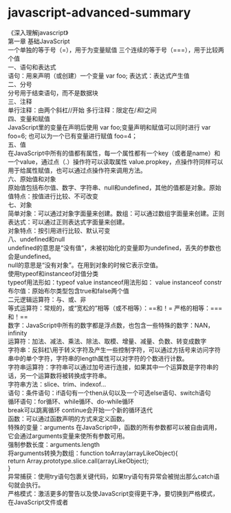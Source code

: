 # javascript-advanced-summary
《深入理解javascript》   
第一章 基础JavaScript  
一个单独的等于号（=），用于为变量赋值    三个连续的等于号（===），用于比较两个值  
一、语句和表达式  
语句：用来声明（或创建）一个变量 var foo;   表达式：表达式产生值  
二、分号  
分号用于结束语句，而不是数据块  
三、注释  
单行注释：由两个斜杠//开始  多行注释：限定在/*和*/之间  
四、变量和赋值  
JavaScript里的变量在声明后使用 var foo;变量声明和赋值可以同时进行 var foo=6; 也可以为一个已有变量进行赋值 foo=4；  
五、值    
在JavaScript中所有的值都有属性，每一个属性都有一个key（或者是name）和一个value，通过点（.）操作符可以读取属性 value.propkey，点操作符同样可以用于给属性赋值，也可以通过点操作符来调用方法。  
六、原始值和对象  
原始值包括布尔值、数字、字符串、null和undefined，其他的值都是对象。原始值特点：按值进行比较、不可改变  
七、对象  
简单对象：可以通过对象字面量来创建。数组：可以通过数组字面量来创建。正则表达式：可以通过正则表达式字面量来创建。  
对象特点：按引用进行比较、默认可变  
八、undefined和null  
undefined的意思是“没有值”，未被初始化的变量即为undefined，丢失的参数也会是undefined。  
null的意思是“没有对象”。在用到对象的时候它表示空值。  
使用typeof和instanceof对值分类  
typeof用法形如：typeof value   instanceof用法形如： value instanceof constr  
布尔值：原始布尔类型包含true和false两个值  
二元逻辑运算符：与、或、非  
等式运算符：常规的，或“宽松的”相等（或不相等）：==和！=  严格的相等：===和！==  
数字：JavaScript中所有的数字都是浮点数，也包含一些特殊的数字：NAN，infinity  
运算符：加法、减法、乘法、除法、取模、增量、减量、负数、转变成数字  
字符串：反斜杠\用于转义字符及产生一些控制字符，可以通过方括号来访问字符串中的单个字符，字符串的length属性可以对字符的个数进行计数。  
字符串运算符：字符串可以通过加号进行连接，如果其中一个运算数是字符串的话，另一个运算数将被转换成字符串。  
字符串方法：slice、trim、indexof...  
语句：条件语句：if语句有一个then从句以及一个可选else语句、switch语句  
循环语句：for循环、while循环、do-while循环  
break可以跳离循环 continue会开始一个新的循环迭代  
函数：可以通过函数声明的方式来定义函数。  
特殊的变量：arguments  在JavaScript中，函数的所有参数都可以被自由调用，它会通过arguments变量来使所有参数可用。  
强制参数长度：arguments.length  
将arguments转换为数组：function toArray(arrayLikeObject){  
return Array.prototype.slice.call(arrayLikeObject);  
}  
异常捕获：使用try语句包裹关键代码，如果try语句有异常会被抛出那么catch语句就会执行。  
严格模式：激活更多的警告以及使JavaScript变得更干净，要切换到严格模式，在JavaScript文件或者<script>标签第一行输入：'use strict'；  
变量作用域和闭包：在变量前使用var语句声明变量，可以使用单个var语句声明和初始化多个变量。  
变量的提升特性：声明会被移动到函数的开始处，而赋值则仍然会在原来的位置进行。闭包：create Incrementor()的返回其实就是一个闭包。  
八、对象和构造函数  
  单一对象：在JavaScript中，可以直接通过对象字面量去创建普通对象，可以获取get以及设置set属性以及使用this对调用它们的对象进行引用，使用in运算符检查属性是否存在。  
  方法中的函数：将this保存在不同的变量中、利用foreach的第二个参数，它可以给this指定一个值。构造函数：构造函数包含两部分，第一部分，point函数
设置实例数据。第二部分，point.prototype属性包含一个带有方法的对象。通过new运算符来使用point：var p=new point(3,5);  
  九、数组  
  数组字面量可以方便地创建数组元素、length属性表明数组有多少元素、in操作符也可以在数组中正常使用。  
  数组方法：slice  push  pop  shift   unshift  indexof...  
  遍历数组：foreach以及map  
  十、正则表达式  
  test()方法：匹配吗、exec（）方法：匹配以及捕获分组、replace()方法：搜索和替换  
  标准库和其他功能：Date、JOSN  
  第二章  为什么选择JavaScript  
  JavaScript语言的规范，他是一个ISO标准，有着许多独立的实现，其中一些是开源的。  
  类库：JavaScript有大量的类库，从解系JavaScript到处理和显示PDF文件。  
  Node.js 允许编写服务端代码以及shell脚本  
  JSON 是一种基于JavaScript的数据格式，已经成为网上流行的数据交换格式  
  NoSQL 数据库  
  JavaScript被广泛使用，好处：JavaScript相关的文档和各式各样的支持、JavaScript开发人员需求量大。  
  JavaScript有一个光明的未来：语言是稳步发展的、有许多JavaScript相关的创新、JavaScript的网络平台是一个必须的组成部分，正在迅速成熟、JavaScript是被联盟广泛支持的，而不是被单独的人或公司控制。  
  
  
  
  《你不知道的JavaScript》  
  第一章  类型  
  七种内置类型：空值、未定义、布尔值、数字、字符串、对象、符号  
  使用typeof运算符查看值的类型，JavaScript中的变量时没有类型的，只有值才有。变量在未持有值的时候为undefined，此时typeof返回undefined。  
  JavaScript有七种内置类型：null   undefined  boolean   number  string  object  symbol   
  第二章 值  
  数组  数组可以容纳任何类型的值，使用delete可以将单元从数组中删除 类数组  
  字符串不是字符数组，字符串不可变，数组可变。字符串不可变是指字符串的成员函数不会改变其原始值，而是创建并返回一个新的字符串。  
  JavaScript中的数字常量一般用十进制表示，数字前面的0也可以省略，小数点后小数部分最后面的0也可以省略。  
  整数的检测Number.isinteger()  
  undefined类型只有一个值，即undefined。void，undefined是一个内置标识符，他的值为undefined，通过void运算符即可得到该值。  
  NAN not a number  
  简单值  JavaScript中的数组是通过数字索引的一组任意类型的值，字符串和数组类似，但是他们的行为特征不同。基本类型中定义了几个特殊的值。null类型只有  一个值null，undefined类型也只有一个值undefined，所有变量在赋值之前默认值都是undefined，void运算符返回undefined，数字类型有几个特殊值包括NAN。  
  第四章  强制类型转换  
  对象的toString  
一般对象的toString方法，将会显示该对象的[[class]]  
数组的toString  
数组由于自身重写过toString方法，数组的toString方法会返回逗号连接的字符串  
JSON.stringify()  
JSON.stringify()方法用于将数据转换为JSON格式的字符串，但是对于undefined, function, symbol类型的数据，在转换时会选择抛弃，从而返回undefined  转换对象在数组中时，这些值会被赋值为null  如果转换对象出现循环引用，那么在转换的时候会抛出异常。  
为了使得我们所有的对象在转换成JSON字符串的时候可以正常转换，我们可以定义toJSON方法，该方法在JSON.stringify调用前会进行调用，对数据进行处理
对象转Number  
遵循toPrimitive的规则，如果对象存在valueOf方法，则调用该方法，如果调用后返回的结果为基本类型
toBoolean
boolean类型转换过程只会进行真假值的检查，其中假值包括: false, '', null, undefined, NaN, +0, -0，假值将会转换为false，假值以外的其他值均为真值，转换为true
对于一个特殊的对象Object.create(null)，由于原型链的继承关系，该对象不继承Object，所以不存在valueOf和toString方法，那么在进行转换的时候将抛出异常
显示类型转换
String()和Number()转换
按照基本类型转换 的toString和toNumber的规则进行转换
一元运算符转换
使用一元运算符(+, -)会将数据转换为number类型，相当于Number(data)
symbol()对象转换
Symbol对象不能通过隐式转换进行，如果要进行转换必须使用构造方法来显示转换（似乎只能转为字符串）。
隐式类型转换
逻辑语句中的类型转换
作为逻辑语句中的判断条件，将转换为boolean值进行处理
||和&&
||和&&的操作，返回结果并不是boolean值，而是根据短路规则，判断操作数的Boolean()结果，返回两个操作数的其中之一，其中||在true时进行短路返回，&&在false时进行短路返回
  
  
《深入理解JavaScript》  
第八章 值  
一、JavaScript中的类型体系  
1.JavaScript类型  
ECMAscript语言类型包括：undefined,null,Boolean,String,Number,Object  
2.静态与动态  
静态一般是指“编译时”或者“非运行时”，动态指的是“运行时”。  
3.静态类型与动态类型  
在静态类型语言中，变量、参数和对象成员都有编译器编译时能识别的类型。在动态类型语言中，变量依然有一个动态的类型，是指在某一时刻变量值的类型。  
JavaScript是动态类型的语言，变量的类型在编译的时候是不确定的。  
4.静态类型检查和动态类型检查  
静态类型检查语言会在编译期间进行检查， 动态类型检查语言会在执行期间进行检查。  
5.强制转换  
二、原始值和对象  
1.原始值  
布尔值：true,false  
数字：1736,1.351  
字符串：'abc',"abc"  
两个空值：undefined，null  
原始值特点：①按值进行比较  
②不可改变  
③固定类型组合  
2.对象  
简单对象，可以通过对象字面量来创建  
数组，可以通过数组字面量来创建 ['apple', 'banana' , 'cherry']  
正则表达式，可以通过正则表达式字面量来创建。  
对象特点：①按引用进行比较  
②默认可变  
③用户可扩展  
三、undefined和null  
1.undefined和null的出现场景  
undefined出现的场景  
未初始化的变量是undefined：var foo;  foo;  
缺失的参数是undefined：function f(x){return x}  f();  
如果访问一个不存在的属性，会返回undefined：var obj={}; obj.foo  
如果函数中没有显式地返回任何值，函数会隐式返回undefined：function f() {}  
null的出现场景  
null是原始链最顶端的元素 Object.getPrototypeOf(Object.prototype)  
当字符串中没有匹配到正则表达式的结果时，RegExp.prototype.exec()会返回null  
2.检测undefined和null  
检测null  
通过严格相等检测null：if(x===null)...  
检测undefined  
通过严格相等检测undefined：if(x===undefined)...  
也可以通过typeof运算符检测undefined  
检测undefined或null  
有一种显式的比较方式用来检测他们：if(x!==undefined&&x!==null){...}  
另一种检测方式是利用undefined和null都可被认为是false的特性：if(x){...} if(!x){...}   
3.undefined和null的历史  
遇到未初始化的变量和缺失的参数等异常情况时需要一个值来表示，null是一个很好的选择，但是要避免两种情况：  
这个值不应该具有指向性，因为它表达的不仅仅是一个对象  
这个值强制转换不应该为0，因为这会使错误难以发现  
因此，将undefined作为另外一个空值加进了JavaScript。  
4.修改undefined  
技巧一：隐藏全局undefined（因为它可能是错误的值）  
(function (undefined){
if(x===undefined)...
}());  
技巧二：和'void 0'进行比较，'void 0'总是undefined if(x===void 0)  
四、原始值的包装对象  
1.包装对象不同于原始值  
包装实例是对象  
2.原始值的包装与去包装  
通过调用包装构造函数来对原始值进行包装：  
new Boolean(true)  
new Number(123)  
new String('abc')  
通过调用valueOf()来对原始值进行去包装  
new Boolean(true).valueOf()  
new Number(123).valueOf()  
new String('abc').valueOf()  
把包装对象转换为原始值时只能正确地提取出数字和字符串，二布尔值则不能。  
Boolean(new Boolean(false))  
Number(new Number(123))  
String(new String('abc'))  
3.原始值从包装器借调方法  
'abc'.charAt===String.prototype.charAt  
在宽松模式中，原始值会在运行过程中转换为包装器：  
String.prototype.sloppyMethod=function(){
console.log(typeof this);  
console.log(this instanceof String);  
};  
''.sloppyMethod();  
在严格模式中，对包装器原型调用是透明的  
String.prototype.sloppyMethod=function(){
'use strict';  
console.log(typeof this);  
console.log(this instanceof String);  
};  
''.sloppyMethod();   
五、强制类型转换  
1.强制类型转换会隐藏bug  
2.转换成布尔值、数字、字符串和对象的函数  
Boolean() 转换为布尔值。 undefined，null，false，0，NAN，'' 转换为false  
Number() 转换为数字。 undefined会转换成NaN。  
null会转换成0。  
false会转换成0，true 会转换成1。  
字符串会被解析。  
对象会先转换为原始值，然后再转换为数字。  
String() 转换为字符串。  
Object() 对象会转换为它们自身，undefined和null会转换成空对象，而原始值会转
换为包装后的原始值。  
3.算法：ToPrimitive() 将值转换为原始值  
ToPrimitive(input, PreferredType?)  
(1)如果input是原始值，返回这个值(没有其他需要做的)。  
(2)否则，如果input是对象，调用input. value0f()。如果结果是原始值，
返回结果。  
(3)否则，调用input. toString()。如果结果是原始值，返回结果。  
(4)否则，抛出一一个TypeError (说明将输入转换为原始值出错了)。  
如果PreferredType是字符串，第二步和第三步会进行交换。PreferredType 也可以
被省略，这种情况下，日期会被认为是String而其他值会被认为是Number.因此，
+运算符和== =运算符可以操作ToPrimitive()。  

《JavaScript权威指南》  
第三章 类型、值和变量  
一、数字  
1.整型直接量
在JavaScript程序中，用一个数字序列来表示一个十进制整数。JavaScript同样能识别十六进制值，但在  
ECMAscript6的严格模式下，八进制直接量是明令禁止的。  
2.浮点型直接量  
浮点型直接量可以含有小数点  
3.JavaScript中的算数运算  
运算符：加法运算符(+) 、减法运算符(-)、乘法运算符(*) 、除法运算符(/) 和求余(求整除后的余数)运算符(%)   
JavaScript预定义了全局变量infinity和NAN，用来表示正无穷大和非数字值。  
4.二进制浮点数和四舍五入错误  
当在JavaScript中使用实数的时候，常常只是真实值的一个近似表示。  
5.日期和时间  
Date()构造函数 var then = new Date(2011, 0, 1); /1 2011年1月1日  
var later = new Date(2011, 0, 1, 17, 10，30);// 同一天，当地时间5:10:30pm,  
varnow口newDate();//当前日期和时间  
var elapsed = now - then; //日期减法:计算时间间隔的毫秒数  
later . getFullYear() // => 2011  
later . getMonth() /1 => 0;从0开始计数的月份  
later . getDate() // => 1:从1开始计数的天数   
later. .getDay() // => 5:得到星期几，0代表星期日， 5代表星期一  
later . getHours() // =>当地时间17: 5pm  
later . getUTCHours() //使用UTC表示小时的时间，基于时区  
二、文本  

《JavaScript权威指南》
第8章

#### prototype属性  
每一个函数都包含一个prototype属性，这个属性是指向一个对象的引用，这个对象称做“原型对象”(prototype object)。每一个函数都包含不同的原型对象。当将函数用做构造函数的时候，新创建的对象会从原型对象上继承属性。  
#### toString()方法  
和所有的JavaScript对象一样，函数也有toString()方法，ECMAScript规范规定这个方法返回一个字符串，这个字符串和函数声明语句的语法相关。实际上，大多数(非全部)的toString()方法的实现都返回函数的完整源码。内置函数往往返回一个类似“[Inative code]”的字符串作为函数体。  

#### 函数调用形式  
1. 作为函数直接调用  
2. 作为对象方法调用  
3. 作为构造函数调用  
4. 通过 call/apply 间接调用  
以上是调用的四种方法  
##### 函数调用  
1. 在一个调用中，每个参数表达式(圆括号之间的部分)都会计算出一个值，计算的结果作为参数传递给另外一个函数。这些值作为实参传递给声明函数时定义的形参。在函数体中存在一个形参的引用，指向当前传人的实参列表，通过它可以获得参数的值。  
2. 对于普通的函数调用，函数的返回值成为调用表达式的值。如果该函数返回是因为解释器到达结尾，返回值就是undefined.如果函数返回是因为解释器执行到一条return语句，返回值就是return之后的表达式的值，如果return语 句没有值，则返回undefined.  
3. 根据ECMAScript 3和非严格的ECMAScript 5对函数调用的规定，调用上下文(this的值)是全局对象。然而，在严格模式下，调用上下文则是undefined.  
4. 以函数形式调用的函数通常不使用this关键字。不过，“this” 可以用来判断当前是否是严格模式。  
##### 方法调用  
1. 对方法调用的参数和返回值的处理，和上面所描述的普通函数调用完全一致。但是，方法调用和函数调用有一个重要的区别，即:调用上下文。属性访问表达式由两部分组成:一个对象和属性名称  
2. 大多数方法调用使用点符号来访问属性，使用方括号(的属性访问表达式)也可以进行属性访问操作。  
3. 方法和this关键字是面向对象编程范例的核心。任何函数只要作为方法调用实际上都会传入一个隐式的实参这个实参是一个对象，方法调用的母体就是这个对象。通常来讲，基于那个对象的方法可以执行多种操作，方法调用的语法已经很清晰地表明了函数将基于一个对象进行操作  
4. js语法不允许给this赋值  
5. 和变量不同，关键字this没有作用域的限制，嵌套的函数不会从调用它的函数中继承this。如果嵌套函数作为方法调用，其this的值指向调用它的对象。如果嵌套函数作为函数调用，其this值不是全局对象(非严格模式下)就是undefined (严格模式下)。如果你想访问这个外部函数的this值，需要将this的值保存在一个变量里，这个变量和内部函数都同在一个作用域内。  
##### 构造函数调用  
1. var o = new Object();  
构造函数调用创建一个新的空对象， 这个对象继承自构造函数的prototype属性。构造函数试图初始化这个新创建的对象，并将这个对象用做其调用上下文，因此构造函数可以使用this关键字来引用这个新创建的对象。注意，尽管构造函数看起来像一个方法调用，它依然会使用这个新对象作为调用上文。也就是说，在表达式new o.m()中，调用上下文并不是o。  
2. 构造函数通常不使用return关键字，它们通常初始化新对象，当构造函数的函数体执行完毕时，它会显式返回。在这种情况下，构造函数调用表达式的计算结果就是这个新对象的值。然而如果构造函数显式地使用return语句返回一个对象，那么调用表达式的值就是这个对象。如果构造函数使用return语句但没有指定返回值，或者返回一个原始值,那么这时将忽略返回值，同时使用这个新对象作为调用结果。  
##### 间接调用  
JavaScript中的函数也是对象，和其他JavaScript对象没什么两样，函数对象也可以包含方法。其中的两个方法ca11()和apply()可以用来间接地调用函数。两个方法都允许显式指定调用所需的this值，也就是说，任何函数可以作为任何对象的方法来调用，哪怕这个函数不是那个对象的方法。两个方法都可以指定调用的实参。ca11()方法使用它自有的实参列表作为函数的实参, apply()方 法则要求以数组的形式传入参数。  
#### 函数的形参和实参  
1. 省略的实参将是undefined，多出的参数会自动忽略  
2. JavaScript方法的形参并未声明类型，在形参传入函数体之前也未做任何类型检查。可以采用语义化的单词来给函数实参命名，或者像刚才的示例代码中的arraycopy()方法一样给实参补充注释，以此使代码自文档化，对于可选的实参来说，可以在注释中补充一下“这个实参是可选的”。当一个方法可以接收任意数量的实参时，可以使用省略号  
#### 作为值的函数  
1. 函数可以定义，也可以调用，这是函数最重要的特性。函数定义和调用是JavaScript的词法特性，对于其他大多数编程语言来说亦是如此。然而在JavaScript中， 函数不仅是一种语法，也是值，也就是说，可以将函数赋值给变量,存储在对象的属性或数组的元素中，作为参数传入另外一个函数等。  
2. function square（x）{return x*/x；}  
这个定义创建一个新的函数对象，并将其赋值给变量square。函数的名字实际上是看不见的，它(square) 仅仅是变量的名字，这个变量指代函数对象。函数还可以赋值给其他的变量，并且仍可以正常工作:   
var S = square;   //现在s和square指代同一个函数  
square(4);        // => 16  
s(4);             // => 16   
3. 除了可以将函数赋值给变量，同样可以将函数赋值给对象的属性。当函数作为对象的属性调用时，函数就称为方法:  
var o = {square: function(x) { return x*/x; }}; //对象直接量   
var y = o.square(16);  //y等于256  
#### 闭包  
1. 函数对象可以通过作用域链相互关联起来，函数体内部的变量都可以保存在函数作用域内，这种特性在称为“闭包"  
2. 闭包可以捕捉到局部变量(和参数)，并一直保存下来，看起来像这些变量绑定到了在其中定义它们的外部函数。  
#### 函数式编程  
##### 使用函数处理数组  
可以使用数组方法map()和reduce()来实现同样的计算，这种实现极其简洁：  
//首先定义两个简单的函数  
var sum = function(x,y) { return x+y; };  
var square = function(x) { return x*/x; };  
//然后将这些函数和数组方法配合使用计算出平均数和标准差  
var data = [1,1,3,5,5];  
var mean = data. reduce(sum)/data .1ength;  
var deviations = data . map(function(x) {return x-mean;});  
var stddev = Math.sqrt(deviations.ap(square).reduce(sum)/(data.1ength-1));  
(高阶函数)  
1. 所谓高阶函数，就是操作函数的函数，它接收一个或多个函数作为参数，并返回一个新函数

#### call/apply/bind方法  
（ toString 方法：返回一个表示当前函数源代码的字符串。valueOf方法：返回函数本身）  
（this关键字：在function内部被创建；指向调用时所在函数所绑定的对象；this 不能被赋值，this 的值取决于函数被调用的方式） 
1. call方法  
 语法： fn.call(thisObj，arg1，arg2，...)  
 参数：arg1,arg2,...：被调用函数的实参（是一个参数序列）  
      thisObj：将函数对象中的 this 指向 thisObj 对象  
 说明：1. 如果 thisObj 未传递，this 指向全局对象 window  
      2. 如果传递为 undefined/null，this 指向全局对象 window  
      3. 如果传递为数字，字符串，布尔值，this 指向该原始值的包装对象  
 返回值：与 fn 普通调用相同  
 作用：调用函数，并改变函数执行的 this 指向  
2. apply（）方法  
语法： fn.apply(thisObj，[arg1，arg2，...])（是一个参数数组）  
其他用法均与call（）方法一样  
【call()、apply()使用仍然是执行原来对象的方法里面的代码，只是代码中的this指向改变了。如果调用的对象方法里面没有this，那么使用call()和apply()没有任何改变，也没有意义  
        var x = 100;  
        var obj = {  
            x: 50  
        };  
        var foo = {  
            x: 0,  
            getX: function () {  
                return this.x;  
            }  
        };  
        console.log(foo.getX()); //0  
        console.log(foo.getX.call(obj)); //50  
        console.log(foo.getX.apply(obj)); //50  
        //call()、apply()没有指定对象时 默认指向全局对象（window）  
        console.log(foo.getX.call()); //100  
        console.log(foo.getX.apply()); //100  】  
3.  bind () 方法  
语法： fn.bind(thisObj，arg1，arg2,...)    
参数： 当绑定函数调用时，thisObj 参数作为原函数运行时的 this 指向。  
        arg1,arg2,...  当绑定函数被调用时，这些参数加上绑定函数本身的参数会按照顺序作为 原函数运行时的参数。（预设参数）  
返回值：返回一个原函数的拷贝（绑定函数），并拥有指定的 this值和初始参数  
 bind 不会调用函数，即不会执行原函数中的代码  
4. 总结：  
 apply，call，bind 三个方法第一个参数都是改变函数在调用时 this 指向的对象  
 apply，call，bind  第一个参数为空，null，undefined，this 指向的是 window  
 apply，call 两个方法只是参数形式有所不同，apply 参数是一个数组，call 参数则是列表序列  
 apply，call 都会立即调用函数执行，bind 不会立即调用函数

3. 通过 Function 构造函数创建函数  
  可以传入任意数量的实参  
  最后一个实参为函数体  
  函数体中 javascript 语句之间分号隔开  
  Function 构造函数创建一个匿名函数  
如：var max = new function("a","b","return a>b?a:b;");  
Function构造器执行传给它的JavaScript代码字符串。var add=new Function('x','y','return x+y')  
Function( )构造函数允许JavaScript在运行时动态地创建并编译函数。每次调用Function()构造函数都会解析函数体，并创建新的函数对象。如果是在一个循环或者多次调用的函数中执行这个构造函数，执行效率会受影响。相比之下，循环中的嵌套函数和函数定义表达式则不会每次执行时都重新编译。最后一点，也是关于Function()构造函数非常重要的一点，就是它所创建的函数并不是使用词法作用域，相反，函数体代码的编译总是会在顶层函数

### 函数  
1. 实参>形参----额外的参数会被忽略（arguments除外），实参<形参，丢失的参数是undefined  
2. 闭包：函数以及它所连接的周围作用域中的变量即为闭包。  
3. JavaScript中函数的3种形式：  
①非方法的函数  
②构造器 通过new操作符来调用一个函数   
③方法 将一个函数存储为一个对象的属性。 
4. “形参”和“实参” 形参被用在定义函数时，实参在函数调用时被使用    
#### 函数定义形式  
1. 函数是什么？函数是可以通过外部代码调用的一个“子程序”。一个函数由称为函数体的一系列语句组成。值可以传递给一个函数，函数将返回一个值。  
2. 函数定义方式  
 （1）通过函数声明的形式来定义  
      函数声明定义了一个新的变量，创建了一个函数对象，并将对象赋值给这个新的变量。  
 （2）通过函数表达式的形式来定义  
      函数表达式  
      函数表达式的值可以赋给一个变量，可以作为传入别的函数的参数等。  
      普通的函数表达式没有名字，称为匿名函数表达式。  
      具名函数表达式：具名函数表达式的名字只能在函数表达式内部被访问。 
 （3）通过 Function 构造函数实例化的形式来定义  
3. 通过 Function 构造函数创建函数  
  可以传入任意数量的实参  
  最后一个实参为函数体  
  函数体中 javascript 语句之间分号隔开  
  Function 构造函数创建一个匿名函数  
如：var max = new function("a","b","return a>b?a:b;");  
Function构造器执行传给它的JavaScript代码字符串。var add=new Function('x','y','return x+y')  
Function( )构造函数允许JavaScript在运行时动态地创建并编译函数。每次调用Function()构造函数都会解析函数体，并创建新的函数对象。如果是在一个循环或者多次调用的函数中执行这个构造函数，执行效率会受影响。相比之下，循环中的嵌套函数和函数定义表达式则不会每次执行时都重新编译。最后一点，也是关于Function()构造函数非常重要的一点，就是它所创建的函数并不是使用词法作用域，相反，函数体代码的编译总是会在顶层函数  
4. 函数定义三要素：函数名、函数的参数、函数的返回值 （但都不是必须有）  
5. ①匿名函数（如函数表达式，即没有函数名的函数）  
 单独的匿名函数是无法运行的  
 可以把匿名函数赋值给变量或立即执行  
   ②具名函数优势  
 当遇到错误时，堆栈跟踪会显示函数名，容易寻找错误






《深入理解JavaScript》  
第15章  
一、JavaScript中函数的3种形式  
1.非方法的函数  
2.构造器 通过new操作符来调用一个函数  
3.方法 将一个函数存储为一个对象的属性。  
二、术语：“形参”和“实参”  
形参被用在定义函数时，实参在函数调用时被使用  
三、定义函数  
1.函数表达式  
函数表达式的值可以赋给一个变量，可以作为传入别的函数的参数等。  
普通的函数表达式没有名字，称为匿名函数表达式。  
具名函数表达式  
具名函数表达式的名字只能在函数表达式内部被访问。 
2.函数声明  
函数声明定义了一个新的变量，创建了一个函数对象，并将对象赋值给这个新的变量。  
3.Function构造器  
执行传给它的JavaScript代码字符串。var add=new Function('x','y','return x+y')  
4.函数提升  
将函数的声明放到作用域的开始  
①函数声明是完全提升的，所以在函数声明前可以进行函数调用。  
②使用var的定义也会进行代码提升，但只对于声明有效，对于赋值过程是无效的。  
5.函数的名称  
函数的声明会创建非标准的name属性，匿名函数表达式的name是一个空字符串，具名函数表达式也有一个name。  
6.哪个更好，函数声明还是函数表达式  
函数声明的优势  
①函数声明会做代码提升，因此可以在源码中先于函数的定义来调用函数  
②它们具有名字，不过，JavaScript引擎也在对匿名函数表达式的名字引用做优化。  
7.控制函数调用：call(),apply()和bind()  
①func.apply(thisValue,argArray)  
此方法在调用函数func时，argArray参数将作为函数的arguments传递给函数，而thisValue这个参数则可以指定执行func时的this值。  
apply()用在一个函数需要以类似数组的形式接受多个参数。  
②func.bind(thisValue,arg1,...,argN)  
这个方法会执行部分的函数功能，它会创建-一个新的函数,这个函数会调用func,
并会将thisValue指定为this,同时应用以下参数: arg1 直到argN,紧随其
后的是新函数的实际参数。  
8.参数缺失或者超出时的处理  
实参数量多于形参：多余的参数会被忽略，但是能在类数组的arguments中被获取到。  
实参数量小于形参：缺失的形参都会被赋予undefined值。  
①通过索引访问所有参数：神奇的arguments变量  
arguments变量：只存在于函数中，是一个类数组对象，包含了当前函数调用的所有实参。  
特征：它是类数组的，但又非数组。一方面，它有一个length属性，所有的参数都可以通过索引值来进行读写。 
另一方面，arguments不是一个数组，仅仅是类似，并没有数组的方法。  
它是一个对象，因此它支持所有的对象方法和操作。  
arguments的废弃特性  
arguments. callee指向了当前调用的函数。它一般用于匿名函数的自递归
调用，但是它在严格模式中是禁用的。  
在非严格模式中，当改变一个参数，arguments会实时地变化，但是在严格模式中，并不支持这一特性。  
严格模式禁用了对变量arguments的分配。  
②强制性参数，限制参数数量的最小值  
判断一个参数是否缺失：第一种，检测它的值是否为undefined。第二种，将参数转化为布尔值。undefined会被认为false。第三种，用arguments.length来检测并强制指定参数数量的最小值。  
最后一种方式相比前两种有一些区别:  
前两种方式无法区分foo ()和foo (undefined)。它们对于两种情况会抛一
样的错误。  
第三种方式会对foo()抛错,而对于foo (undefined)会正常使用undefined
传人函数并调用。  
③可选参数  
四种处理可选参数的选择：第一种，检测undefined。第二种，将可选参数转换为布尔值。第三种，使用或运算符，如果左侧操作数不是false值，则返回左侧的操作数，否则将返回右侧的操作数。第四种，使用arguments.length来检测函数支持的最小数量的参数。  
同样的，最后一种方式有别于其他的方式:  
前三种方式无法区分bar (1,2)和bar (1, 2, undefined)。这两种情况下，
opt ional的值都是默认值。  
第四种方式对于bar (1,2)会使用默认值，而对于bar (1, 2, undefined)
会保留undefined的传人。  
④模拟参数的引用传递  
在JavaScript中，不能传递参数的引用，当将一个变量传递给一个函数，它的值会被复制一份并传递给函数。  
⑤陷阱：非预期的可选参数  
将一个函数c作为另一个函数f的参数传入，两种情况：  
函数f签名声明需要传人的参数。f可能会提供多个参数,而c可以决定使用
这些参数中的哪几个。  
C的实际签名，它有可能支持可选参数。  
当不明确函数或者方法的调用方式时，要格外明确函数接受哪些参数，同时传入哪些参数。  
9.具名参数  
调用函数或者方式时，将实参和形参做映射，有两种方式：  
通过位置来映射的位置型参数。第一个实参对应第一一个形参， 第二个实参对应
第二个形参，以此类推。  
具名参数则通过名称(标识)来做变量的映射。在一个函数的定义中名称会与
形参做关联，在函数调用中，名称则与实参做关联。只要参数的名称正确，你不需
要关心参数名的顺序。  
具名参数有两个优点:它们对函数的参数进行了描述，同时它们对于处理可选参数
的场景也很有用。  
①具名参数可作为描述信息  
一个函数selectEntries()，它会从数据中返回一个入口。  
②可选的具名函数  
对于可选的位置型参数，只有当它们被放置在参数的最后时才可能正确地工作，否则，就要通过对中间的参数传入例如null的值来保持每个参数所在位置的正确性。  
③在JavaScript中模拟具名参数  
通过对象字面量来命名参数，并将对象作为一个实参传入函数。  
也可以将位置型参数和具名参数相结合。  


第16章
### 作用域、环境和闭包  
1.定义变量  
在JavaScript中，在使用变量前，你可以通过var语句来定义变量:  
var foo;  
foo = 3; // OK, has been declared  
bar = 5; // not 0K, an undeclared variable  
你也可以将赋值语句与变量定义语句合并进行变量的初始化:  
var foo = 3;  
一个未初始化的变量的值是undefined  
2. 静态性  
可以无须执行程序而只从程序源码的角度来看程序的工作。下面的代码，函数g被函数f包围在内部:
function f() {  
   function g() {  
   }  
 }  
描述性的词法就像是静态声明，因为它们都涉及了程序的词法(单词、源码)。  
3. 动态性  
它表示一个程序在运行期所表现出来的特性。  
function g() {  
}  
function f() {  
   g();  
}  
当我们调用f()，它会调用g()。在执行期间，g被f调用代表了一种动态的关系。  
4. 作用域  
(1)变量的作用域：  
变量的作用域是指变量在何处可以被访问到。例如:  
function foo() {  
var x;  
}  
这里，x的直接作用域是函数foo()。  
(2)词法作用域  
JavaScript中的变量都是有词法作用域的，因此一个程序的静态结构决定了一个变量的作用域(这个作用域并不会被函数从哪里调用等影响)。  
(3)嵌套作用域  
如果在一个变量的直接作用域中嵌套有多个作用域，那么这个变量在所有的这些作用域中都可以被访问:  
function foo(arg) {  
   function bar() {  
      console. log('arg:' +arg);  
   }  
   bar();  
}  
console. log(foo( 'hello')); // arg: hello  
arg的直接作用域是foo () ,但是它同样可以在嵌套的作用域bar ()中被访问。我们说嵌套，foo ()是外部的作用域，而bar ()是内部作用域。  
(4)覆盖  
如果在一个作用域中声明了一个与外层作用域同名的变量，那么在这个内部作用域以及其内部的所有作用域中将会访问不到外面的变量。而内部的变量的变化并不影响外部的变量，当离开内部作用域，外部变量又可以被访问了。  
var x = "global";  
   function f() {   
   var x = "local";  
   console.log(x); // local  
   }  
f();  
console.log(x); // global  
在函数f()中，全局的x被本地x所覆盖。  
5. 变量以函数为作用域  
JavaScript 的变量是函数级作用域的:只有函数可以产生新的作用域;  
代码块在作用域中是不起作用的。例如:  
function main() {  
   { // block starts  
      var foo = 4;  
   } // block ends  
   console. log(foo); // 4  
}  
换句话说，foo 在main()中都是可以被访问到的，而不仅仅是在块中。  
6. 变量声明的提前  
JavaScript会提前所有的变量声明，它会把所有的声明移到直接作用域的最前面。   
function f() {  
   console. log(bar); // undefined  
   varbar='abc';  
   console. log(bar); // abc  
}  
我们可以看到变量bar在函数f()的第一行已经存在了，只是还没有值;因此，被提前的是变量的声明，而非变量的复制。实际上，JavaScript 中是这样执行f()的:  
function f() {  
   var bar;  
   console. log(bar); // undefined  
   bar = ' abc';  
   console. log(bar); // abc  
}  
如果你定义一个已经被定义过的变量，那么什么也不会发生(包括变量的值，也不会变化):  
>var x=123;  
>var x;  
>X  
123  
函数的声明也会被提前，但是与变量截然不同，函数声明会被整体提前，而不仅仅是变量的创建的那部分  
7. 通过IIFE引入新的作用域  
关于IIFE,我们有一些要注意的:   
(1)它是立即执行的  
函数的结束大括号后面的括号是用来立即调用函数的。函数体会立即执行。  
(2)它必须是一个表达式  
如果一个语句以function关键词开头，解析器会认为它是一个函数定义。但是一个函数声明并不会立即执行。因此，我们在语句前加了一个左括号告诉解析器function关键词是处于一个函数表达式的开
头。在括号中，只存在表达式。  
(3)别忘了后面的分号  
7.1  
可以通过前缀运算符来强制执行一个表达式。例如，可以用逻辑非:  
!function () { // open IIFE  
   // inside IIFE  
}(); // close IIFE  
或者是void运算符  
void function () { // open IIFE  
   // inside IIFE  
}(); // close IIFE  
使用前缀运算符的好处是忘了分号结尾并不会造成任何问题。  
7.2 预内置表达式上下文  
为IIFE强制执行表达式上下文并不是必需的，如果已经在一个表达式的上下文里面，那么不必使用括号或者前缀操作符。  
7.3 传参的IIFE  
可以使用参数的方式在IIFE的内部定义变量:  
varx=23;  
(function (twice) {  
  console. log(twice);   
}(x * 2));  
这就类似于:  
varx=23;  
(function () {  
   vartwice=x\*2;  
   console. log( twice);  
}());  
7.4 IIFE的应用  
IIFE使得可以获取函数中的私有数据。不必定义全局变量也可以严密地将函数本身的逻辑包装在一起。这样就可以避免对全局命名空间的污染:  
var setValue = function (){  
   var prevValue;  
   return function (value) { // define setValue  
   if (value !== prevValue) {  
      console . log( 'Changed: ' + value);  
      prevValue = value ;  
   }  
   };  
}();    
8. 全局变量  
①包含整个程序的作用域叫做全局作用域或是程序作用域。在全局作用域中，可定义函数来创建嵌套的作用域。每一个作用域都可以访问它内部以及其父作用域中的变量。由于全局作用域包含了所有的作用域，它里面的变量便可以在任何地方被访问到  
②全局作用域有两大劣势。首先，程序中依赖全局作用域的代码片段会产生一些边缘效应，程序可能不够健壮，会产生一些不可预期的效果，重用性更低。其次,一个Web页面上面的所有JavaScript都共享一个相同的全局作用域以及其全局变量:代码、内置的插件、分析代码、社交媒体按钮等。这意味着可能会产生名字的冲突的问题。这也是为什么要将变量隐藏于全局作用域之外的原因。  
9. 全局对象  
JavaScript有一些不常用的特性可以通过一个对象来为全局的变量创建环境，这个对象就叫做全局对象，全局对象可以用来创建、读取或是修改全局变量，在全局作用域中，this指向全局对象。  
注：全局对象有原型，如果要罗列它所有的属性，可以使用类似getAllPropertyNames（）的函数。  
①浏览器和Node.js全局变量引用全局对象的不同：  
浏览器中的全局对象是window,它是文档对象模型(DOM)的一部分，而非ECMAScript5的一部分。在每-一个帧或者window中，都有一一个全局对象。  
Node.js中的全局对象是global,它是-一个Node.js专属的变量。每一个模块都有它自己的作用域,在这些作用域中this指向了这个作用域的对象。因此，this和global在模块中是不同的。  
②window的使用场景  
场景一：创建全局变量  
代码前面的window前缀直观的表示了代码指向了一个全局变量而非一个本地变量 var foo=123;  
这样使得程序变得脆弱，如果将foo从全局作用域移到另一个作用域中，可能会使得程序停止工作   
(function (){  
    var foo=123;  
    console.log(window.foo);  
    }());  
因此，最好将foo用一个变量来进行引用，而不是作为window的属性，加上一个例如g_的前缀。  
场景二：内置插件  
场景三：风格检查器  
JSLint,JSHint，使用window意味着,如果在当前文件中引用了一个并不定义在该文件中的全局变量,将不会得到错误提示。然而,这两个工具都会提供方式告诉它们这样的变量并避免这样的错误。  
场景四：检测一个全局变量是否存在  
if(window.someVariable){....}  
这是一种安全的检测方式,而下面的语句会在someVariable未被定义时抛出异常:  
// Don't do this  
if (someVariable) { ... }  
另外还有两种通过window来检查的方式:它们大致相同，但是更为明确:  
if (window. someVariable !== undefined) { ... }  
if ('someVariable' in window) { ... }  
检查一个变量是否存在(并是否有值)的常用方法是通过typeof   
if (typeof someVariable !== ' undefined') { ... }  
场景五：在全局作用域中创建内容  
借助window向全局作用域添加新的内容，  
if(!window.someApiFunction){
    window.someApiFunction=...;
}   
当处在全局作用域，通常将变量添加到全局作用域的最好方式是使用var，相比之下，使用window结合响应的条件判断更为清晰。  
10.环境：变量的管理  
变量有两种传递的方式，如果有必要，有两种维度。  
(1)动态维度:调用函数  
每当一个函数被调用，它就需要给它的参数和变量准备新的存储空间。当调用结束之后，空间通常会被释放。  
function fac(n) {  
if (n<= 1) {  
return 1;  
return n * fac(n - 1);  
(2)词法维度:与外部作用域进行关联  
无论一个函数被调用了多少次，它总要访问它自己(最新)的本地变量和外部作用域的变量。例如下面的doNTimes 函数，它内部有一个辅助函数doNTimesRec,当doNTimesRec多次调用自己的时候,每一次调用都会创建一个新的环境。然而，doNTimesRec 在这多次调用中却一直与doNTimes的环境保持着联系(类似于所有的函数都共享了同一个全局环境)。在第一行中，doNTimesRec就需要通过这个联系来访问action。  
function doNTimes(n, action) {  
function doNTinesRec(x) {  
if(x>=1){  
action(); // (1)  
doNTinmesRec(x-1);  
}  
}  
doNTinesRec(n);  
}  
总结：  
(1)动态维度:执行上下文的栈
函数每调用一次，就会创建-一个新的环境将(变量和参数的)标识符和变量做映射。对于递归的情况，执行上下文，即环境的引用是在栈中进行管理的。这里的栈对应了调用栈。  
(2)词法维度:环境链  
为了支持这一维度， JavaScript 会通过内部属性[ [Scope]]来记录函数的作用域。在函数调用时，JavaScript 会为这个函数所在的新作用域创建一个环境。这个环境有一个外层域(outer) ,它通过[ [Scope]]创建并指向了外部作用域的环境。因此，在JavaScript中一直存在一个环境链，它以当前环境为起点, 连接了一层外部的环境。每一个环境链最终会在全局环境(它是所有函数初始化调用的作用域）终结。而全局环境的外部环境指向了null。  
例：  
function myFunction(myParan) {  
var myVar = 123;  
return myFloat;  
var myFloat = 1.3;  
// Step 1  
myFunction( 'abc'); // Step 2  
执行过程：  
(1)myFunction和myFloat被存在全局环境中(#0)。要注意的是myFunction所引用的函数对象通过内部属性[[Scope]]指向了它自己的作用域(全局作用域)。  
(2)而对于执行期的myFunction('abc'), JavaScript 会创建一个新的环境(#1)用来管理参数和本地变量。函数通过(从myFunction. [ [Scope] ]初始化出来的)外层链来引用外部的环境。由于外层环境链，使得myFunction可以访问到
myFloat。  
11.闭包：使得函数可以维持其创建时所在的作用域  
闭包是一个函数外加上该函数创建时所建立的作用域。  
①通过环境来控制闭包  
function createInc( startValue) {  
return function (step) {  
startValue += step;  
return startVa lue;  
};  
}  
将createInc()函数，拆解为4步：  
(1)这一步在交互之前，在createInc定义之后。createInc的入口被添加到全局的环境中(#0)并指向一个函数对象。  
(2)这一步发生在函数调用createInc的执行期间。JavaScript为createInc创建了一个新的环境，并将这个环境推到栈中。它的外层环境是全局环境(即createInc. [[Scope]] )。环境中存在startValue这个变量。  
(3)这一步发生在给inc赋值时。当createInc调用结束，它所指向其环境的执行上下文就从栈中被移除了,但是其环境还存在于堆当中,因为inc. [[Scope]]还引用着。inc 是一个闭包(函数加上其创建时的环境)。  
(4)这一步在inc(1)的执行期间。一个新的环境(#1)被创建并且一个指向它的执行上下文被推入栈中。它的外层环境是inc的[[Scope]].外部环境使得inc可以访问到startValue.  
②陷阱：不经意间的环境共用  
有时候创建的函数行为可能会受当前作用域中变量的影响，通常来说每个函数应该配合函数创建时的变量值，然而，由于函数变成了闭包，函数总是会使用当前的变量值，在for循环中，这可能会使函数的工作不符合预期。  
解决方法：  
（1）为每个函数在返回的数组中创建一个新的环境。  
（2）在这个创建的新环境中存储当前i的值。  














   





















